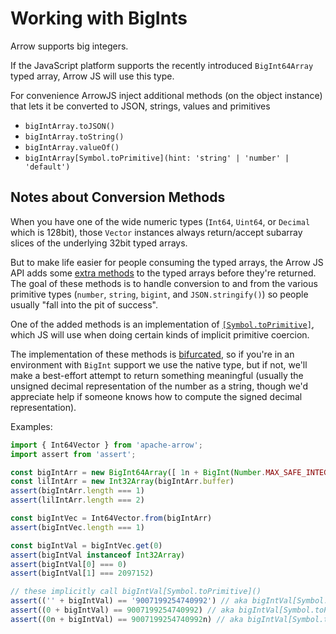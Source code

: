 # Working with BigInts

Arrow supports big integers.

If the JavaScript platform supports the recently introduced `BigInt64Array` typed array, Arrow JS will use this type.

For convenience ArrowJS inject additional methods (on the object instance) that lets it be converted to JSON, strings, values and primitives

* `bigIntArray.toJSON()`
* `bigIntArray.toString()`
* `bigIntArray.valueOf()`
* `bigIntArray[Symbol.toPrimitive](hint: 'string' | 'number' | 'default')`

## Notes about Conversion Methods

When you have one of the wide numeric types (`Int64`, `Uint64`, or `Decimal` which is 128bit), those `Vector` instances always return/accept subarray slices of the underlying 32bit typed arrays.

But to make life easier for people consuming the typed arrays, the Arrow JS API adds some [extra methods](https://github.com/apache/arrow/blob/3eb07b7ed173e2ecf41d689b0780dd103df63a00/js/src/util/bn.ts#L31) to the typed arrays before they're returned. The goal of these methods is to handle conversion to and from the various primitive types (`number`, `string`, `bigint`, and `JSON.stringify()`) so people usually "fall into the pit of success".

One of the added methods is an implementation of [`[Symbol.toPrimitive]`](https://developer.mozilla.org/en-US/docs/Web/JavaScript/Reference/Global_Objects/Symbol/toPrimitive), which JS will use when doing certain kinds of implicit primitive coercion.

 The implementation of these methods is [bifurcated](https://github.com/apache/arrow/blob/3eb07b7ed173e2ecf41d689b0780dd103df63a00/js/src/util/bn.ts#L125), so if you're in an environment with `BigInt` support we use the native type, but if not, we'll make a best-effort attempt to return something meaningful (usually the unsigned decimal representation of the number as a string, though we'd appreciate help if someone knows how to compute the signed decimal representation).

Examples:
```typescript
import { Int64Vector } from 'apache-arrow';
import assert from 'assert';

const bigIntArr = new BigInt64Array([ 1n + BigInt(Number.MAX_SAFE_INTEGER) ])
const lilIntArr = new Int32Array(bigIntArr.buffer)
assert(bigIntArr.length === 1)
assert(lilIntArr.length === 2)

const bigIntVec = Int64Vector.from(bigIntArr)
assert(bigIntVec.length === 1)

const bigIntVal = bigIntVec.get(0)
assert(bigIntVal instanceof Int32Array)
assert(bigIntVal[0] === 0)
assert(bigIntVal[1] === 2097152)

// these implicitly call bigIntVal[Symbol.toPrimitive]()
assert(('' + bigIntVal) == '9007199254740992') // aka bigIntVal[Symbol.toPrimitive]('string')
assert((0 + bigIntVal) == 9007199254740992) // aka bigIntVal[Symbol.toPrimitive]('number')
assert((0n + bigIntVal) == 9007199254740992n) // aka bigIntVal[Symbol.toPrimitive]('default')```
```
